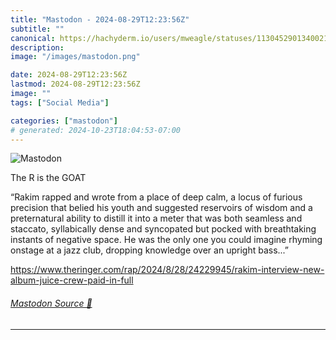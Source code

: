 ```yaml
---
title: "Mastodon - 2024-08-29T12:23:56Z"
subtitle: ""
canonical: https://hachyderm.io/users/mweagle/statuses/113045290134002151
description:
image: "/images/mastodon.png"

date: 2024-08-29T12:23:56Z
lastmod: 2024-08-29T12:23:56Z
image: ""
tags: ["Social Media"]

categories: ["mastodon"]
# generated: 2024-10-23T18:04:53-07:00
---
```

![Mastodon](/images/mastodon.png)

<p>The R is the GOAT</p><p>“Rakim rapped and wrote from a place of deep calm, a locus of furious precision that belied his youth and suggested reservoirs of wisdom and a preternatural ability to distill it into a meter that was both seamless and staccato, syllabically dense and syncopated but pocked with breathtaking instants of negative space. He was the only one you could imagine rhyming onstage at a jazz club, dropping knowledge over an upright bass...”</p><p><a href="https://www.theringer.com/rap/2024/8/28/24229945/rakim-interview-new-album-juice-crew-paid-in-full" target="_blank" rel="nofollow noopener noreferrer" translate="no"><span class="invisible">https://www.</span><span class="ellipsis">theringer.com/rap/2024/8/28/24</span><span class="invisible">229945/rakim-interview-new-album-juice-crew-paid-in-full</span></a></p>


###### [Mastodon Source 🐘](https://hachyderm.io/@mweagle/113045290134002151)

___
